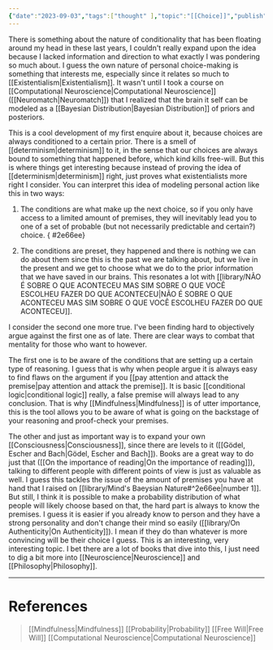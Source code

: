 ```yaml
---
{"date":"2023-09-03","tags":["thought" ],"topic":"[[Choice]]","publish":true,"PassFrontmatter":true}
---
```


There is something about the nature of conditionality that has been floating around my head in these last years, I couldn't really expand upon the idea because I lacked information and direction to what exactly I was pondering so much about. I guess the own nature of personal choice-making is something that interests me, especially since it relates so much to [[Existentialism\|Existentialism]]. It wasn't until I took a course on [[Computational Neuroscience\|Computational Neuroscience]] ([[Neuromatch\|Neuromatch]]) that I realized that the brain it self can be modeled as a [[Bayesian Distribution\|Bayesian Distribution]] of priors and posteriors. 

This is a cool development of my first enquire about it, because choices are always conditioned to a certain prior. There is a smell of [[determinism\|determinism]] to it, in the sense that our choices are always bound to something that happened before, which kind kills free-will. But this is where things get interesting because instead of proving the idea of [[determinism\|determinism]] right, just proves what existentialists more right I consider. You can interpret this idea of modeling personal action like this in two ways:

1. The conditions are what make up the next choice, so if you only have access to a limited amount of premises, they will inevitably lead you to one of a set of probable (but not necessarily predictable and certain?) choice.
{ #2e66ee}

2. The conditions are preset, they happened and there is nothing we can do about them since this is the past we are talking about, but we live in the present and we get to choose what we do to the prior information that we have saved in our brains. This resonates a lot with [[library/NÃO É SOBRE O QUE ACONTECEU MAS SIM SOBRE O QUE VOCÊ ESCOLHEU FAZER DO QUE ACONTECEU\|NÃO É SOBRE O QUE ACONTECEU MAS SIM SOBRE O QUE VOCÊ ESCOLHEU FAZER DO QUE ACONTECEU]]. 

I consider the second one more true. I've been finding hard to objectively argue against the first one as of late. There are clear ways to combat that mentality for those who want to however. 

The first one is to be aware of the conditions that are setting up a certain type of reasoning. I guess that is why when people argue it is always easy to find flaws on the argument if you [[pay attention and attack the premise\|pay attention and attack the premise]]. It is basic [[conditional logic\|conditional logic]] really, a false premise will always lead to any conclusion. That is why [[Mindfulness\|Mindfulness]] is of utter importance, this is the tool allows you to be aware of what is going on the backstage of your reasoning and proof-check your premises. 

The other and just as important way is to expand your own [[Consciousness\|Consciousness]], since there are levels to it ([[Gödel, Escher and Bach\|Gödel, Escher and Bach]]). Books are a great way to do just that ([[On the importance of reading\|On the importance of reading]]), talking to different people with different points of view is just as valuable as well. I guess this tackles the issue of the amount of premises you have at hand that I raised on [[library/Mind's Baeysian Nature#^2e66ee\|number 1]]. But still, I think it is possible to make a probability distribution of what people will likely choose based on that, the hard part is always to know the premises. I guess it is easier if you already know to person and they have a strong personality and don't change their mind so easily ([[library/On Authenticity\|On Authenticity]]). I mean if they do than whatever is more convincing will be their choice I guess. This is an interesting, very interesting topic. I bet there are a lot of books that dive into this, I just need to dig a bit more into [[Neuroscience\|Neuroscience]] and [[Philosophy\|Philosophy]].

---
# References
>[[Mindfulness\|Mindfulness]]
>[[Probability\|Probability]]
>[[Free Will\|Free Will]]
>[[Computational Neuroscience\|Computational Neuroscience]]